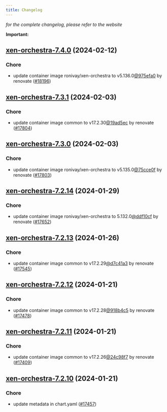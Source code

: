 ```yaml
---
title: Changelog
---
```



*for the complete changelog, please refer to the website*

**Important:**





















## [xen-orchestra-7.4.0](https://github.com/truecharts/charts/compare/xen-orchestra-7.3.1...xen-orchestra-7.4.0) (2024-02-12)

### Chore



- update container image ronivay/xen-orchestra to v5.136.0[@975efa0](https://github.com/975efa0) by renovate ([#18196](https://github.com/truecharts/charts/issues/18196))


## [xen-orchestra-7.3.1](https://github.com/truecharts/charts/compare/xen-orchestra-7.3.0...xen-orchestra-7.3.1) (2024-02-03)

### Chore



- update container image common to v17.2.30[@19ad5ec](https://github.com/19ad5ec) by renovate ([#17804](https://github.com/truecharts/charts/issues/17804))


## [xen-orchestra-7.3.0](https://github.com/truecharts/charts/compare/xen-orchestra-7.2.14...xen-orchestra-7.3.0) (2024-02-03)

### Chore



- update container image ronivay/xen-orchestra to v5.135.0[@75cce0f](https://github.com/75cce0f) by renovate ([#17803](https://github.com/truecharts/charts/issues/17803))


## [xen-orchestra-7.2.14](https://github.com/truecharts/charts/compare/xen-orchestra-7.2.13...xen-orchestra-7.2.14) (2024-01-29)

### Chore



- update container image ronivay/xen-orchestra to 5.132.0[@ddf10cf](https://github.com/ddf10cf) by renovate ([#17652](https://github.com/truecharts/charts/issues/17652))


## [xen-orchestra-7.2.13](https://github.com/truecharts/charts/compare/xen-orchestra-7.2.12...xen-orchestra-7.2.13) (2024-01-26)

### Chore



- update container image common to v17.2.29[@d7c41a3](https://github.com/d7c41a3) by renovate ([#17545](https://github.com/truecharts/charts/issues/17545))


## [xen-orchestra-7.2.12](https://github.com/truecharts/charts/compare/xen-orchestra-7.2.11...xen-orchestra-7.2.12) (2024-01-21)

### Chore



- update container image common to v17.2.28[@918b4c5](https://github.com/918b4c5) by renovate ([#17478](https://github.com/truecharts/charts/issues/17478))


## [xen-orchestra-7.2.11](https://github.com/truecharts/charts/compare/xen-orchestra-7.2.10...xen-orchestra-7.2.11) (2024-01-21)

### Chore



- update container image common to v17.2.26[@24c98f7](https://github.com/24c98f7) by renovate ([#17409](https://github.com/truecharts/charts/issues/17409))


## [xen-orchestra-7.2.10](https://github.com/truecharts/charts/compare/xen-orchestra-7.2.9...xen-orchestra-7.2.10) (2024-01-21)

### Chore



- update metadata in chart.yaml ([#17457](https://github.com/truecharts/charts/issues/17457))
